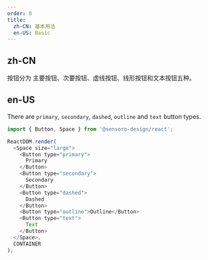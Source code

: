 ```yaml
---
order: 0
title: 
  zh-CN: 基本用法
  en-US: Basic
---
```


## zh-CN

按钮分为 主要按钮、次要按钮、虚线按钮、线形按钮和文本按钮五种。

## en-US

There are `primary`, `secondary`, `dashed`, `outline` and `text` button types.

```js
import { Button, Space } from '@sensoro-design/react';

ReactDOM.render(
  <Space size="large">
    <Button type="primary">
      Primary
    </Button>
    <Button type="secondary">
      Secondary
    </Button>
    <Button type="dashed">
      Dashed
    </Button>
    <Button type="outline">Outline</Button>
    <Button type="text">
      Text
    </Button>
  </Space>,
  CONTAINER
);
```
